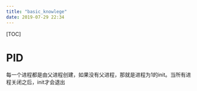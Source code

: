 ```yaml
---
title: "basic_knowlege"
date: 2019-07-29 22:34
---
```

[TOC]



# PID

每一个进程都是由父进程创建，如果没有父进程，那就是进程为1的init。当所有进程关闭之后，init才会退出



